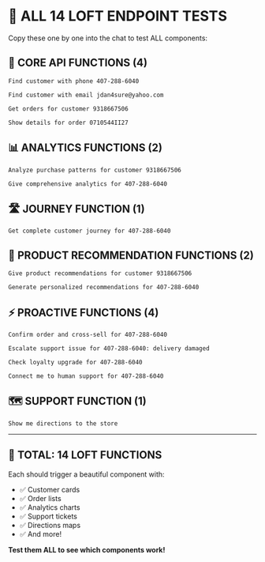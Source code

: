 # 🧪 ALL 14 LOFT ENDPOINT TESTS

Copy these one by one into the chat to test ALL components:

## 📱 CORE API FUNCTIONS (4)

```
Find customer with phone 407-288-6040
```

```
Find customer with email jdan4sure@yahoo.com  
```

```
Get orders for customer 9318667506
```

```
Show details for order 0710544II27
```

## 📊 ANALYTICS FUNCTIONS (2)

```
Analyze purchase patterns for customer 9318667506
```

```
Give comprehensive analytics for 407-288-6040
```

## 🛣️ JOURNEY FUNCTION (1)

```
Get complete customer journey for 407-288-6040
```

## 🛒 PRODUCT RECOMMENDATION FUNCTIONS (2)

```
Give product recommendations for customer 9318667506
```

```
Generate personalized recommendations for 407-288-6040
```

## ⚡ PROACTIVE FUNCTIONS (4)

```
Confirm order and cross-sell for 407-288-6040
```

```
Escalate support issue for 407-288-6040: delivery damaged
```

```
Check loyalty upgrade for 407-288-6040
```

```
Connect me to human support for 407-288-6040
```

## 🗺️ SUPPORT FUNCTION (1)

```
Show me directions to the store
```

---

## 🎯 TOTAL: 14 LOFT FUNCTIONS

Each should trigger a beautiful component with:
- ✅ Customer cards
- ✅ Order lists  
- ✅ Analytics charts
- ✅ Support tickets
- ✅ Directions maps
- ✅ And more!

**Test them ALL to see which components work!**

